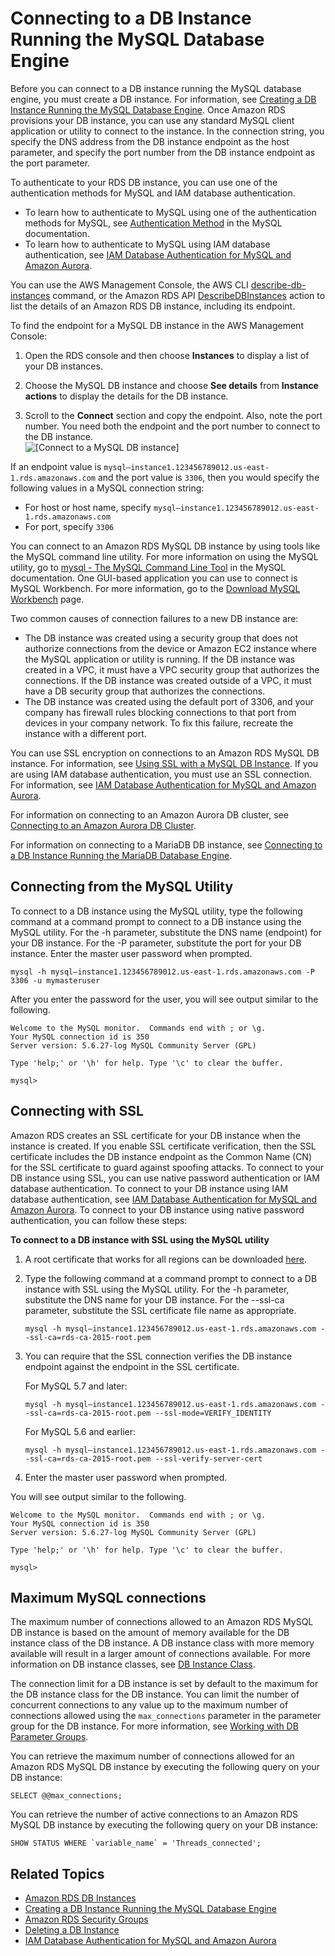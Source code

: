 # Connecting to a DB Instance Running the MySQL Database Engine<a name="USER_ConnectToInstance"></a>

 Before you can connect to a DB instance running the MySQL database engine, you must create a DB instance\. For information, see [Creating a DB Instance Running the MySQL Database Engine](USER_CreateInstance.md)\. Once Amazon RDS provisions your DB instance, you can use any standard MySQL client application or utility to connect to the instance\. In the connection string, you specify the DNS address from the DB instance endpoint as the host parameter, and specify the port number from the DB instance endpoint as the port parameter\. 

To authenticate to your RDS DB instance, you can use one of the authentication methods for MySQL and IAM database authentication\.
+ To learn how to authenticate to MySQL using one of the authentication methods for MySQL, see [ Authentication Method](https://dev.mysql.com/doc/internals/en/authentication-method.html) in the MySQL documentation\.
+ To learn how to authenticate to MySQL using IAM database authentication, see [IAM Database Authentication for MySQL and Amazon Aurora](UsingWithRDS.IAMDBAuth.md)\.

You can use the AWS Management Console, the AWS CLI [describe\-db\-instances](http://docs.aws.amazon.com/cli/latest/reference/rds/describe-db-instances.html) command, or the Amazon RDS API [DescribeDBInstances](http://docs.aws.amazon.com/AmazonRDS/latest/APIReference/API_DescribeDBInstances.html) action to list the details of an Amazon RDS DB instance, including its endpoint\. 

To find the endpoint for a MySQL DB instance in the AWS Management Console:

1. Open the RDS console and then choose **Instances** to display a list of your DB instances\. 

1. Choose the MySQL DB instance and choose **See details** from **Instance actions** to display the details for the DB instance\. 

1. Scroll to the **Connect** section and copy the endpoint\. Also, note the port number\. You need both the endpoint and the port number to connect to the DB instance\.   
![\[Connect to a MySQL DB instance\]](http://docs.aws.amazon.com/AmazonRDS/latest/UserGuide/images/MySQLConnect1.png)

If an endpoint value is `mysql–instance1.123456789012.us-east-1.rds.amazonaws.com` and the port value is `3306`, then you would specify the following values in a MySQL connection string:
+ For host or host name, specify `mysql–instance1.123456789012.us-east-1.rds.amazonaws.com`
+ For port, specify `3306`

You can connect to an Amazon RDS MySQL DB instance by using tools like the MySQL command line utility\. For more information on using the MySQL utility, go to [mysql \- The MySQL Command Line Tool](http://dev.mysql.com/doc/refman/5.6/en/mysql.html) in the MySQL documentation\. One GUI\-based application you can use to connect is MySQL Workbench\. For more information, go to the [ Download MySQL Workbench](http://dev.mysql.com/downloads/workbench/) page\. 

Two common causes of connection failures to a new DB instance are:
+ The DB instance was created using a security group that does not authorize connections from the device or Amazon EC2 instance where the MySQL application or utility is running\. If the DB instance was created in a VPC, it must have a VPC security group that authorizes the connections\. If the DB instance was created outside of a VPC, it must have a DB security group that authorizes the connections\.
+ The DB instance was created using the default port of 3306, and your company has firewall rules blocking connections to that port from devices in your company network\. To fix this failure, recreate the instance with a different port\.

You can use SSL encryption on connections to an Amazon RDS MySQL DB instance\. For information, see [Using SSL with a MySQL DB Instance](CHAP_MySQL.md#MySQL.Concepts.SSLSupport)\. If you are using IAM database authentication, you must use an SSL connection\. For information, see [IAM Database Authentication for MySQL and Amazon Aurora](UsingWithRDS.IAMDBAuth.md)\. 

For information on connecting to an Amazon Aurora DB cluster, see [Connecting to an Amazon Aurora DB Cluster](Aurora.Connecting.md)\.

For information on connecting to a MariaDB DB instance, see [Connecting to a DB Instance Running the MariaDB Database Engine](USER_ConnectToMariaDBInstance.md)\.

## Connecting from the MySQL Utility<a name="USER_ConnectToInstance.CLI"></a>

To connect to a DB instance using the MySQL utility, type the following command at a command prompt to connect to a DB instance using the MySQL utility\. For the \-h parameter, substitute the DNS name \(endpoint\) for your DB instance\. For the \-P parameter, substitute the port for your DB instance\. Enter the master user password when prompted\. 

```
mysql -h mysql–instance1.123456789012.us-east-1.rds.amazonaws.com -P 3306 -u mymasteruser
```

After you enter the password for the user, you will see output similar to the following\.

```
Welcome to the MySQL monitor.  Commands end with ; or \g.
Your MySQL connection id is 350
Server version: 5.6.27-log MySQL Community Server (GPL)

Type 'help;' or '\h' for help. Type '\c' to clear the buffer.

mysql>
```

## Connecting with SSL<a name="USER_ConnectToInstanceSSL.CLI"></a>

Amazon RDS creates an SSL certificate for your DB instance when the instance is created\. If you enable SSL certificate verification, then the SSL certificate includes the DB instance endpoint as the Common Name \(CN\) for the SSL certificate to guard against spoofing attacks\. To connect to your DB instance using SSL, you can use native password authentication or IAM database authentication\. To connect to your DB instance using IAM database authentication, see [IAM Database Authentication for MySQL and Amazon Aurora](UsingWithRDS.IAMDBAuth.md)\. To connect to your DB instance using native password authentication, you can follow these steps: 

**To connect to a DB instance with SSL using the MySQL utility**

1. A root certificate that works for all regions can be downloaded [here](https://s3.amazonaws.com/rds-downloads/rds-ca-2015-root.pem)\. 

1. Type the following command at a command prompt to connect to a DB instance with SSL using the MySQL utility\. For the \-h parameter, substitute the DNS name for your DB instance\. For the \-\-ssl\-ca parameter, substitute the SSL certificate file name as appropriate\. 

   ```
   mysql -h mysql–instance1.123456789012.us-east-1.rds.amazonaws.com --ssl-ca=rds-ca-2015-root.pem
   ```

1. You can require that the SSL connection verifies the DB instance endpoint against the endpoint in the SSL certificate\. 

   For MySQL 5\.7 and later:

   ```
   mysql -h mysql–instance1.123456789012.us-east-1.rds.amazonaws.com --ssl-ca=rds-ca-2015-root.pem --ssl-mode=VERIFY_IDENTITY
   ```

   For MySQL 5\.6 and earlier:

   ```
   mysql -h mysql–instance1.123456789012.us-east-1.rds.amazonaws.com --ssl-ca=rds-ca-2015-root.pem --ssl-verify-server-cert
   ```

1. Enter the master user password when prompted\.

You will see output similar to the following\.

```
Welcome to the MySQL monitor.  Commands end with ; or \g.
Your MySQL connection id is 350
Server version: 5.6.27-log MySQL Community Server (GPL)

Type 'help;' or '\h' for help. Type '\c' to clear the buffer.

mysql>
```

## Maximum MySQL connections<a name="USER_ConnectToInstance.max_connections"></a>

The maximum number of connections allowed to an Amazon RDS MySQL DB instance is based on the amount of memory available for the DB instance class of the DB instance\. A DB instance class with more memory available will result in a larger amount of connections available\. For more information on DB instance classes, see [DB Instance Class](Concepts.DBInstanceClass.md)\.

The connection limit for a DB instance is set by default to the maximum for the DB instance class for the DB instance\. You can limit the number of concurrent connections to any value up to the maximum number of connections allowed using the `max_connections` parameter in the parameter group for the DB instance\. For more information, see [Working with DB Parameter Groups](USER_WorkingWithParamGroups.md)\.

You can retrieve the maximum number of connections allowed for an Amazon RDS MySQL DB instance by executing the following query on your DB instance:

```
SELECT @@max_connections;
```

You can retrieve the number of active connections to an Amazon RDS MySQL DB instance by executing the following query on your DB instance:

```
SHOW STATUS WHERE `variable_name` = 'Threads_connected';
```

## Related Topics<a name="USER_ConnectToInstance.related"></a>
+  [Amazon RDS DB Instances](Overview.DBInstance.md) 
+  [Creating a DB Instance Running the MySQL Database Engine](USER_CreateInstance.md) 
+  [Amazon RDS Security Groups](Overview.RDSSecurityGroups.md) 
+  [Deleting a DB Instance](USER_DeleteInstance.md) 
+  [IAM Database Authentication for MySQL and Amazon Aurora](UsingWithRDS.IAMDBAuth.md) 